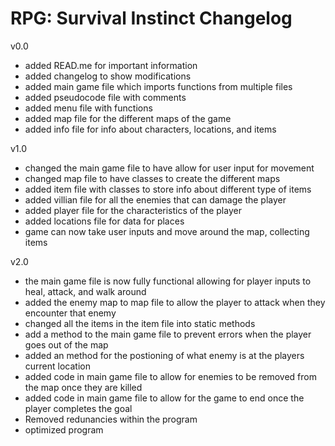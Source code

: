 # RPG: Survival Instinct Changelog
v0.0
- added READ.me for important information
- added changelog to show modifications
- added main game file which imports functions from multiple files
- added pseudocode file with comments
- added menu file with functions
- added map file for the different maps of the game
- added info file for info about characters, locations, and items

v1.0
- changed the main game file to have allow for user input for movement
- changed map file to have classes to create the different maps
- added item file with classes to store info about different type of items
- added villian file for all the enemies that can damage the player
- added player file for the characteristics of the player
- added locations file for data for places
- game can now take user inputs and move around the map, collecting items

v2.0
- the main game file is now fully functional allowing for player inputs to heal, attack, and walk around
- added the enemy map to map file to allow the player to attack when they encounter that enemy
- changed all the items in the item file into static methods
- add a method to the main game file to prevent errors when the player goes out of the map
- added an method for the postioning of what enemy is at the players current location
- added code in main game file to allow for enemies to be removed from the map once they are killed
- added code in main game file to allow for the game to end once the player completes the goal
- Removed redunancies within the program
- optimized program